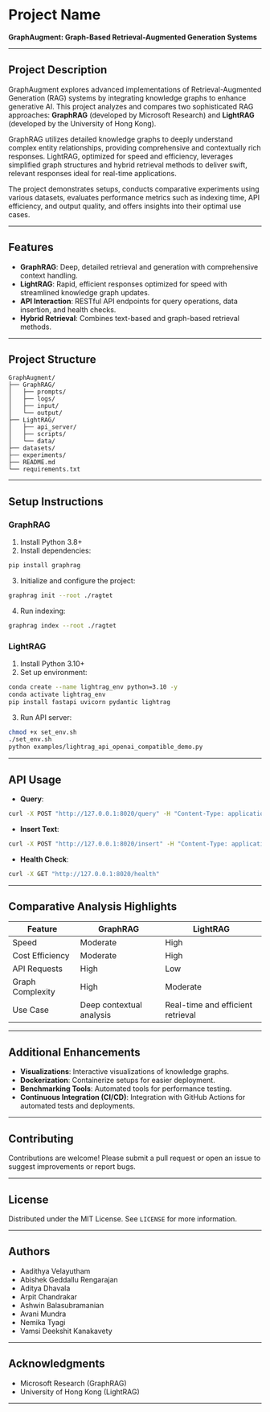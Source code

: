 # Project Name

**GraphAugment: Graph-Based Retrieval-Augmented Generation Systems**

---

## Project Description

GraphAugment explores advanced implementations of Retrieval-Augmented Generation (RAG) systems by integrating knowledge graphs to enhance generative AI. This project analyzes and compares two sophisticated RAG approaches: **GraphRAG** (developed by Microsoft Research) and **LightRAG** (developed by the University of Hong Kong).

GraphRAG utilizes detailed knowledge graphs to deeply understand complex entity relationships, providing comprehensive and contextually rich responses. LightRAG, optimized for speed and efficiency, leverages simplified graph structures and hybrid retrieval methods to deliver swift, relevant responses ideal for real-time applications.

The project demonstrates setups, conducts comparative experiments using various datasets, evaluates performance metrics such as indexing time, API efficiency, and output quality, and offers insights into their optimal use cases.

---

## Features

* **GraphRAG**: Deep, detailed retrieval and generation with comprehensive context handling.
* **LightRAG**: Rapid, efficient responses optimized for speed with streamlined knowledge graph updates.
* **API Interaction**: RESTful API endpoints for query operations, data insertion, and health checks.
* **Hybrid Retrieval**: Combines text-based and graph-based retrieval methods.

---

## Project Structure

```
GraphAugment/
├── GraphRAG/
│   ├── prompts/
│   ├── logs/
│   ├── input/
│   └── output/
├── LightRAG/
│   ├── api_server/
│   ├── scripts/
│   └── data/
├── datasets/
├── experiments/
├── README.md
└── requirements.txt
```

---

## Setup Instructions

### GraphRAG

1. Install Python 3.8+
2. Install dependencies:

```bash
pip install graphrag
```

3. Initialize and configure the project:

```bash
graphrag init --root ./ragtet
```

4. Run indexing:

```bash
graphrag index --root ./ragtet
```

### LightRAG

1. Install Python 3.10+
2. Set up environment:

```bash
conda create --name lightrag_env python=3.10 -y
conda activate lightrag_env
pip install fastapi uvicorn pydantic lightrag
```

3. Run API server:

```bash
chmod +x set_env.sh
./set_env.sh
python examples/lightrag_api_openai_compatible_demo.py
```

---

## API Usage

* **Query**:

```bash
curl -X POST "http://127.0.0.1:8020/query" -H "Content-Type: application/json" -d '{"query": "Your question", "mode": "hybrid"}'
```

* **Insert Text**:

```bash
curl -X POST "http://127.0.0.1:8020/insert" -H "Content-Type: application/json" -d '{"text": "Document content"}'
```

* **Health Check**:

```bash
curl -X GET "http://127.0.0.1:8020/health"
```

---

## Comparative Analysis Highlights

| Feature          | GraphRAG                 | LightRAG                          |
| ---------------- | ------------------------ | --------------------------------- |
| Speed            | Moderate                 | High                              |
| Cost Efficiency  | Moderate                 | High                              |
| API Requests     | High                     | Low                               |
| Graph Complexity | High                     | Moderate                          |
| Use Case         | Deep contextual analysis | Real-time and efficient retrieval |

---

## Additional Enhancements

* **Visualizations**: Interactive visualizations of knowledge graphs.
* **Dockerization**: Containerize setups for easier deployment.
* **Benchmarking Tools**: Automated tools for performance testing.
* **Continuous Integration (CI/CD)**: Integration with GitHub Actions for automated tests and deployments.

---

## Contributing

Contributions are welcome! Please submit a pull request or open an issue to suggest improvements or report bugs.

---

## License

Distributed under the MIT License. See `LICENSE` for more information.

---

## Authors

* Aadithya Velayutham
* Abishek Geddallu Rengarajan
* Aditya Dhavala
* Arpit Chandrakar
* Ashwin Balasubramanian
* Avani Mundra
* Nemika Tyagi
* Vamsi Deekshit Kanakavety

---

## Acknowledgments

* Microsoft Research (GraphRAG)
* University of Hong Kong (LightRAG)

---
